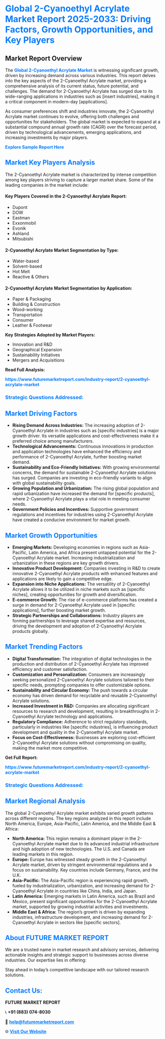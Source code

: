 <h1 style="color: #007BFF;">Global 2-Cyanoethyl Acrylate Market Report 2025-2033: Driving Factors, Growth Opportunities, and Key Players</h1>

<section id="overview">
<h2>Market Report Overview</h2>
<p>The <a href="https://www.futuremarketreport.com/industry-report/2-cyanoethyl-acrylate-market" style="color: #007BFF; text-decoration: none;"><strong>Global 2-Cyanoethyl Acrylate Market</strong></a> is witnessing significant growth, driven by increasing demand across various industries. This report delves into the key aspects of the 2-Cyanoethyl Acrylate market, providing a comprehensive analysis of its current status, future potential, and challenges. The demand for 2-Cyanoethyl Acrylate has surged due to its wide-ranging applications in industries such as [insert industries], making it a critical component in modern-day [applications].</p>
<p>As consumer preferences shift and industries innovate, the 2-Cyanoethyl Acrylate market continues to evolve, offering both challenges and opportunities for stakeholders. The global market is expected to expand at a substantial compound annual growth rate (CAGR) over the forecast period, driven by technological advancements, emerging applications, and increasing investments by major players.</p>
</section>

<section id="overview">
<p><a href="https://www.futuremarketreport.com/request-sample/reportId=84171" style="color: #007BFF; text-decoration: none;"><strong>Explore Sample Report Here</strong></a></p>
</section>

<section id="key-players">
<h2 style="color: #007BFF;">Market Key Players Analysis</h2>
<p>The 2-Cyanoethyl Acrylate market is characterized by intense competition among key players striving to capture a larger market share. Some of the leading companies in the market include:</p>
<h4>Key Players Covered in the 2-Cyanoethyl Acrylate Report:</h4>
<ul><li>Dupont</li><li>DOW</li><li>Eastman</li><li>Exxonmobil</li><li>Evonik</li><li>Ashland</li><li>Mitsubishi</li></ul>
<h4>2-Cyanoethyl Acrylate Market Segmentation by Type:</h4>
<ul><li>Water-based</li><li>Solvent-based</li><li>Hot Melt</li><li>Reactive &amp; Others</li></ul>

<h4>2-Cyanoethyl Acrylate Market Segmentation by Application:</h4>
<ul><li>Paper &amp; Packaging</li><li>Building &amp; Construction</li><li>Wood-working</li><li>Transportation</li><li>Consumer</li><li>Leather &amp; Footwear</li></ul>
<p><strong>Key Strategies Adopted by Market Players:</strong></p>
<ul>
<li>Innovation and R&D</li>
<li>Geographical Expansion</li>
<li>Sustainability Initiatives</li>
<li>Mergers and Acquisitions</li>
</ul>
</section>

<section>
<p><strong>Read Full Analysis: </strong></p><a href="https://www.futuremarketreport.com/industry-report/2-cyanoethyl-acrylate-market" style="color: #007BFF; text-decoration: none;"><strong>https://www.futuremarketreport.com/industry-report/2-cyanoethyl-acrylate-market</strong></a>
<h3 style="color: #007BFF;">Strategic Questions Addressed:</h3>
</section>

<section id="driving-factors">
<h2 style="color: #007BFF;">Market Driving Factors</h2>
<ul>
<li><strong>Rising Demand Across Industries:</strong> The increasing adoption of 2-Cyanoethyl Acrylate in industries such as [specific industries] is a major growth driver. Its versatile applications and cost-effectiveness make it a preferred choice among manufacturers.</li>
<li><strong>Technological Advancements:</strong> Continuous innovations in production and application technologies have enhanced the efficiency and performance of 2-Cyanoethyl Acrylate, further boosting market demand.</li>
<li><strong>Sustainability and Eco-Friendly Initiatives:</strong> With growing environmental concerns, the demand for sustainable 2-Cyanoethyl Acrylate solutions has surged. Companies are investing in eco-friendly variants to align with global sustainability goals.</li>
<li><strong>Growing Population and Urbanization:</strong> The rising global population and rapid urbanization have increased the demand for [specific products], where 2-Cyanoethyl Acrylate plays a vital role in meeting consumer needs.</li>
<li><strong>Government Policies and Incentives:</strong> Supportive government regulations and incentives for industries using 2-Cyanoethyl Acrylate have created a conducive environment for market growth.</li>
</ul>
</section>

<section id="growth-opportunities">
<h2 style="color: #007BFF;">Market Growth Opportunities</h2>
<ul>
<li><strong>Emerging Markets:</strong> Developing economies in regions such as Asia-Pacific, Latin America, and Africa present untapped potential for the 2-Cyanoethyl Acrylate market. Increasing industrialization and urbanization in these regions are key growth drivers.</li>
<li><strong>Innovative Product Development:</strong> Companies investing in R&D to create innovative 2-Cyanoethyl Acrylate products with enhanced features and applications are likely to gain a competitive edge.</li>
<li><strong>Expansion into Niche Applications:</strong> The versatility of 2-Cyanoethyl Acrylate allows it to be utilized in niche markets such as [specific niches], creating opportunities for growth and diversification.</li>
<li><strong>E-commerce Growth:</strong> The rise of e-commerce platforms has created a surge in demand for 2-Cyanoethyl Acrylate used in [specific applications], further boosting market growth.</li>
<li><strong>Strategic Partnerships and Collaborations:</strong> Industry players are forming partnerships to leverage shared expertise and resources, driving the development and adoption of 2-Cyanoethyl Acrylate products globally.</li>
</ul>
</section>

<section id="trending-factors">
<h2 style="color: #007BFF;">Market Trending Factors</h2>
<ul>
<li><strong>Digital Transformation:</strong> The integration of digital technologies in the production and distribution of 2-Cyanoethyl Acrylate has improved efficiency and customer satisfaction.</li>
<li><strong>Customization and Personalization:</strong> Consumers are increasingly seeking personalized 2-Cyanoethyl Acrylate solutions tailored to their specific needs, prompting companies to offer customizable options.</li>
<li><strong>Sustainability and Circular Economy:</strong> The push towards a circular economy has driven demand for recyclable and reusable 2-Cyanoethyl Acrylate solutions.</li>
<li><strong>Increased Investment in R&D:</strong> Companies are allocating significant resources to research and development, resulting in breakthroughs in 2-Cyanoethyl Acrylate technology and applications.</li>
<li><strong>Regulatory Compliance:</strong> Adherence to strict regulatory standards, particularly in industries like [specific industries], is influencing product development and quality in the 2-Cyanoethyl Acrylate market.</li>
<li><strong>Focus on Cost-Effectiveness:</strong> Businesses are exploring cost-efficient 2-Cyanoethyl Acrylate solutions without compromising on quality, making the market more competitive.</li>
</ul>
</section>

<section>
<p><strong>Get Full Report: </strong></p><a href="https://www.futuremarketreport.com/industry-report/2-cyanoethyl-acrylate-market" style="color: #007BFF; text-decoration: none;"><strong>https://www.futuremarketreport.com/industry-report/2-cyanoethyl-acrylate-market</strong></a>
<h3 style="color: #007BFF;">Strategic Questions Addressed:</h3>
</section>


<section id="regional-analysis">
<h2 style="color: #007BFF;">Market Regional Analysis</h2>
<p>The global 2-Cyanoethyl Acrylate market exhibits varied growth patterns across different regions. The key regions analyzed in this report include North America, Europe, Asia-Pacific, Latin America, and the Middle East & Africa:</p>
<ul>
<li><strong>North America:</strong> This region remains a dominant player in the 2-Cyanoethyl Acrylate market due to its advanced industrial infrastructure and high adoption of new technologies. The U.S. and Canada are leading markets in this region.</li>
<li><strong>Europe:</strong> Europe has witnessed steady growth in the 2-Cyanoethyl Acrylate market, driven by stringent environmental regulations and a focus on sustainability. Key countries include Germany, France, and the U.K.</li>
<li><strong>Asia-Pacific:</strong> The Asia-Pacific region is experiencing rapid growth, fueled by industrialization, urbanization, and increasing demand for 2-Cyanoethyl Acrylate in countries like China, India, and Japan.</li>
<li><strong>Latin America:</strong> Emerging markets in Latin America, such as Brazil and Mexico, present significant opportunities for the 2-Cyanoethyl Acrylate market, supported by growing industrial activities and investments.</li>
<li><strong>Middle East & Africa:</strong> The region’s growth is driven by expanding industries, infrastructure development, and increasing demand for 2-Cyanoethyl Acrylate in sectors like [specific sectors].</li>
</ul>
</section>

<footer>
<h2 style="color: #007BFF;">About FUTURE MARKET REPORT</h2>
<p>We are a trusted name in market research and advisory services, delivering actionable insights and strategic support to businesses across diverse industries. Our expertise lies in offering:</p>

<p>Stay ahead in today’s competitive landscape with our tailored research solutions.</p>

<h2 style="color: #007BFF;">Contact Us:</h2>
<p><strong>FUTURE MARKET REPORT</strong></p>
<p>📞 <strong>+91 (883) 074-8030</strong></p>
<p>📧 <strong><a href="mailto:help@futuremarketreport.com" style="color: #007BFF;">help@futuremarketreport.com</a></strong></p>
<p>🌐 <strong><a href="https://www.futuremarketreport.com/" style="color: #007BFF;">Visit Our Website</a></strong></p>
</footer>